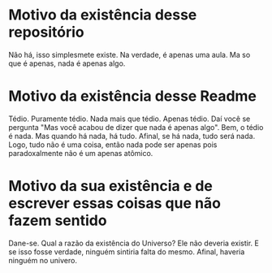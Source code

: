 # Motivo da existência desse repositório
Não há, isso simplesmete existe. Na verdade, é apenas uma aula. Ma so que é apenas, nada é apenas algo.

# Motivo da existência desse Readme
Tédio. Puramente tédio. Nada mais que tédio. Apenas tédio. Daí você se pergunta "Mas você acabou de dizer que nada é apenas algo".
Bem,  o tédio é nada. Mas quando há nada, há tudo. Afinal, se há nada, tudo será nada. Logo, tudo não é uma coisa, então nada pode ser apenas pois paradoxalmente não é um apenas atômico.

# Motivo da sua existência e de escrever essas coisas que não fazem sentido
Dane-se. Qual a razão da existência do Universo?
Ele não deveria existir. E se isso fosse verdade, ninguém sintiria falta do mesmo. Afinal, haveria ninguém no univero.
